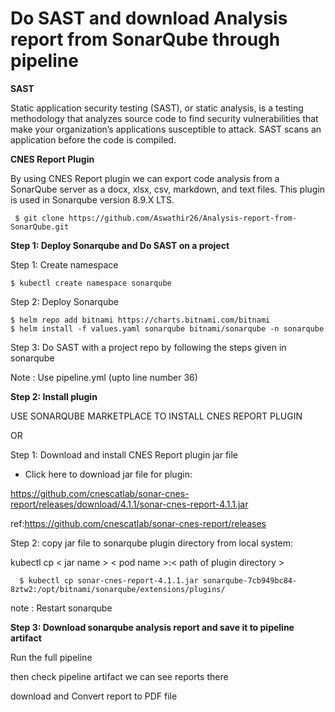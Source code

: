 # Do SAST and download Analysis report from SonarQube through pipeline


**SAST**

Static application security testing (SAST), or static analysis, is a testing methodology that analyzes source code to find security vulnerabilities that make your organization’s applications susceptible to attack. SAST scans an application before the code is compiled.
 
**CNES Report Plugin**

By using CNES Report plugin we can export code analysis from a SonarQube server as a docx, xlsx, csv, markdown, and text files. This plugin is used in Sonarqube version 8.9.X LTS.

     $ git clone https://github.com/Aswathir26/Analysis-report-from-SonarQube.git


**Step 1: Deploy Sonarqube and Do SAST on a project**

Step 1: Create namespace

    $ kubectl create namespace sonarqube
    
Step 2: Deploy Sonarqube

    $ helm repo add bitnami https://charts.bitnami.com/bitnami
    $ helm install -f values.yaml sonarqube bitnami/sonarqube -n sonarqube
    
Step 3: Do SAST with a project repo by following the steps given in sonarqube 

Note : Use pipeline.yml (upto line number 36)



**Step 2: Install plugin**

USE SONARQUBE MARKETPLACE TO INSTALL CNES REPORT PLUGIN 

OR

Step 1: Download and install CNES Report plugin jar file

- Click here to download jar file for plugin:

https://github.com/cnescatlab/sonar-cnes-report/releases/download/4.1.1/sonar-cnes-report-4.1.1.jar

ref:https://github.com/cnescatlab/sonar-cnes-report/releases


Step 2: copy jar file to sonarqube plugin directory from local system:

kubectl cp < jar name > < pod name >:< path of plugin directory >

      $ kubectl cp sonar-cnes-report-4.1.1.jar sonarqube-7cb949bc84-8ztw2:/opt/bitnami/sonarqube/extensions/plugins/
      
note : Restart sonarqube


**Step 3: Download sonarqube analysis report and save it to pipeline artifact**

Run the full pipeline

then check pipeline artifact we can see reports there

download and Convert report to PDF file 
